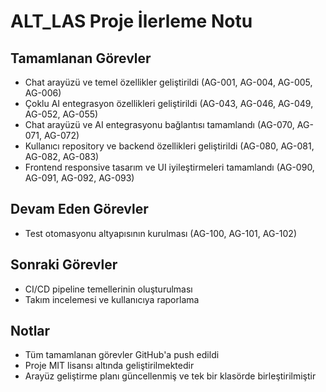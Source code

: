 # ALT_LAS Proje İlerleme Notu

## Tamamlanan Görevler
- Chat arayüzü ve temel özellikler geliştirildi (AG-001, AG-004, AG-005, AG-006)
- Çoklu AI entegrasyon özellikleri geliştirildi (AG-043, AG-046, AG-049, AG-052, AG-055)
- Chat arayüzü ve AI entegrasyonu bağlantısı tamamlandı (AG-070, AG-071, AG-072)
- Kullanıcı repository ve backend özellikleri geliştirildi (AG-080, AG-081, AG-082, AG-083)
- Frontend responsive tasarım ve UI iyileştirmeleri tamamlandı (AG-090, AG-091, AG-092, AG-093)

## Devam Eden Görevler
- Test otomasyonu altyapısının kurulması (AG-100, AG-101, AG-102)

## Sonraki Görevler
- CI/CD pipeline temellerinin oluşturulması
- Takım incelemesi ve kullanıcıya raporlama

## Notlar
- Tüm tamamlanan görevler GitHub'a push edildi
- Proje MIT lisansı altında geliştirilmektedir
- Arayüz geliştirme planı güncellenmiş ve tek bir klasörde birleştirilmiştir

